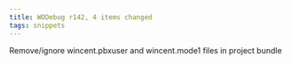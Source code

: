 ```yaml
---
title: WODebug r142, 4 items changed
tags: snippets
---
```


Remove/ignore wincent.pbxuser and wincent.mode1 files in project bundle
